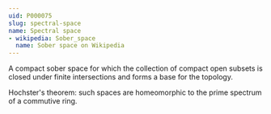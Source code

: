 ```yaml
---
uid: P000075
slug: spectral-space
name: Spectral space
- wikipedia: Sober_space
  name: Sober space on Wikipedia
---
```

A compact sober space for which the collection of compact open subsets is closed under finite intersections and forms a base for the topology.

Hochster's theorem: such spaces are homeomorphic to the prime spectrum of a commutive ring.
